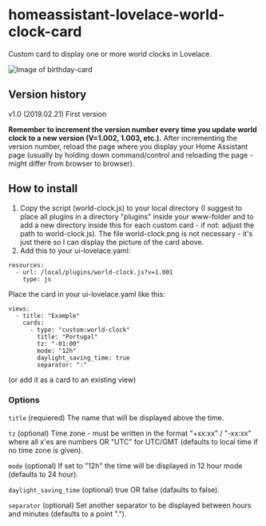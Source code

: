 # homeassistant-lovelace-world-clock-card
Custom card to display one or more world clocks in Lovelace.

![Image of birthday-card](https://github.com/erlsta/homeassistant-lovelace-birthday-reminder-card/blob/master/birthday-card.png)

## Version history
v1.0  (2019.02.21) First version

**Remember to increment the version number every time you update world clock to a new version (V=1.002, 1.003, etc.).**
After incrementing the version number, reload the page where you display your Home Assistant page (usually by holding down command/control and reloading the page - might differ from browser to browser).

## How to install
1. Copy the script (world-clock.js) to your local directory (I suggest to place all plugins in a directory "plugins" inside your www-folder and to add a new directory inside this for each custom card - if not: adjust the path to world-clock.js). The file world-clock.png is not necessary - it's just there so I can display the picture of the card above.
2. Add this to your ui-lovelace.yaml:

```
resources:
  - url: /local/plugins/world-clock.js?v=1.001
    type: js
```

Place the card in your ui-lovelace.yaml like this:

```
views:
  - title: "Example"
    cards:
      - type: "custom:world-clock"
        title: "Portugal"
        tz: "-01:00"
        mode: "12h"
        daylight_saving_time: true
        separator: ":"
```

(or add it as a card to an existing view)

### Options
`title` (requiered) The name that will be displayed above the time.

`tz` (optional) Time zone - must be written in the format "+xx:xx" / "-xx:xx" where all x'es are numbers OR "UTC" for UTC/GMT (defaults to local time if no time zone is given).

`mode` (optional) If set to "12h" the time will be displayed in 12 hour mode (defaults to 24 hour).

`daylight_saving_time` (optional) true OR false (dafaults to false).

`separator` (optional) Set another separator to be displayed between hours and minutes (defaults to a point ".").
